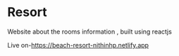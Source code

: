 # Resort
Website about the rooms information , built using reactjs 

Live on-https://beach-resort-nithinhp.netlify.app
